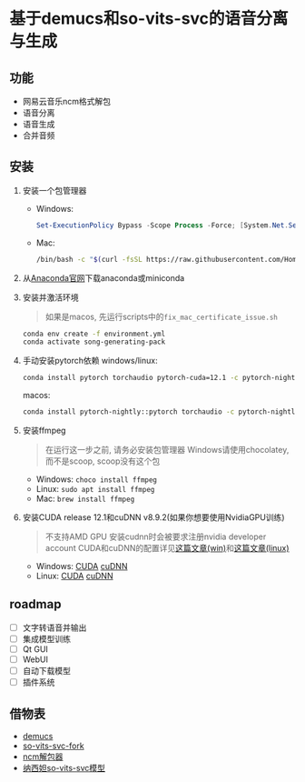 # 基于demucs和so-vits-svc的语音分离与生成

## 功能
- 网易云音乐ncm格式解包
- 语音分离
- 语音生成
- 合并音频

## 安装
1. 安装一个包管理器
   - Windows: 
       ```powershell
       Set-ExecutionPolicy Bypass -Scope Process -Force; [System.Net.ServicePointManager]::SecurityProtocol = [System.Net.ServicePointManager]::SecurityProtocol -bor 3072; iex ((New-Object System.Net.WebClient).DownloadString('https://community.chocolatey.org/install.ps1'))
       ```
   - Mac:
       ```bash
       /bin/bash -c "$(curl -fsSL https://raw.githubusercontent.com/Homebrew/install/HEAD/install.sh)"
       ```
     
2. 从[Anaconda官网](https://www.anaconda.com/download/)下载anaconda或miniconda

4. 安装并激活环境
    > 如果是macos, 先运行scripts中的`fix_mac_certificate_issue.sh`
    ```bash
    conda env create -f environment.yml
    conda activate song-generating-pack
    ```
   
4. 手动安装pytorch依赖
    windows/linux:
    ```bash
    conda install pytorch torchaudio pytorch-cuda=12.1 -c pytorch-nightly -c nvidia
    ```
    macos:
    ```bash
    conda install pytorch-nightly::pytorch torchaudio -c pytorch-nightly
    ```
   
5. 安装ffmpeg
    > 在运行这一步之前, 请务必安装包管理器
    > Windows请使用chocolatey, 而不是scoop, scoop没有这个包
    - Windows: `choco install ffmpeg`
    - Linux: `sudo apt install ffmpeg`
    - Mac: `brew install ffmpeg`

6. 安装CUDA release 12.1和cuDNN v8.9.2(如果你想要使用NvidiaGPU训练)
    > 不支持AMD GPU
    > 安装cudnn时会被要求注册nvidia developer account
    > CUDA和cuDNN的配置详见[这篇文章(win)](https://zhuanlan.zhihu.com/p/99880204)和[这篇文章(linux)](https://blog.csdn.net/qq_40263477/article/details/105132822)
    - Windows: [CUDA](https://developer.nvidia.com/cuda-downloads) [cuDNN](https://developer.nvidia.com/cudnn)
    - Linux: [CUDA](https://developer.nvidia.com/cuda-downloads) [cuDNN](https://developer.nvidia.com/cudnn)

## roadmap
- [ ] 文字转语音并输出
- [ ] 集成模型训练
- [ ] Qt GUI
- [ ] WebUI
- [ ] 自动下载模型
- [ ] 插件系统

## 借物表
- [demucs](https://github.com/facebookresearch/demucs)
- [so-vits-svc-fork](https://github.com/voicepaw/so-vits-svc-fork)
- [ncm解包器](https://github.com/QCloudHao/ncmdump)
- [纳西妲so-vits-svc模型](https://huggingface.co/kaze-mio/so-vits-genshin)
